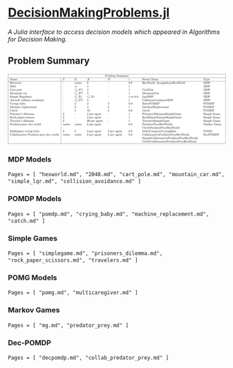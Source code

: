 # [DecisionMakingProblems.jl](https://github.com/algorithmsbooks/DecisionMakingProblems.jl)
*A Julia interface to access decision models which appeared in Algorithms for Decision Making.*

## Problem Summary

![Problem Summary](figures/problemsum.svg)

### MDP Models

```@contents
Pages = [ "hexworld.md", "2048.md", "cart_pole.md", "mountain_car.md", "simple_lqr.md", "collision_avoidance.md" ]
```

### POMDP Models

```@contents
Pages = [ "pomdp.md", "crying_baby.md", "machine_replacement.md", "catch.md" ]
```

### Simple Games

```@contents
Pages = [ "simplegame.md", "prisoners_dilemma.md", "rock_paper_scissors.md", "travelers.md" ]
```

### POMG Models

```@contents
Pages = [ "pomg.md", "multicaregiver.md" ]
```

### Markov Games

```@contents
Pages = [ "mg.md", "predator_prey.md" ]
```

### Dec-POMDP

```@contents
Pages = [ "decpomdp.md", "collab_predator_prey.md" ]
```
